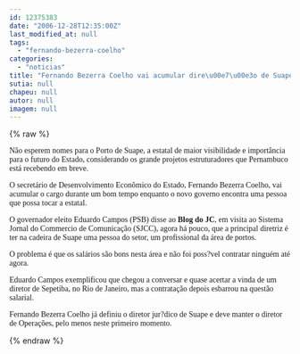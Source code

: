 ```yaml
---
id: 12375383
date: "2006-12-28T12:35:00Z"
last_modified_at: null
tags:
  - "fernando-bezerra-coelho"
categories:
  - "noticias"
title: "Fernando Bezerra Coelho vai acumular dire\u00e7\u00e3o de Suape"
sutia: null
chapeu: null
autor: null
imagem: null
---
```

{% raw %}
<p><P><FONT face=Verdana>Não esperem nomes para o Porto de Suape, a estatal de maior visibilidade e importância para o futuro do Estado, considerando os grande projetos estruturadores que Pernambuco está recebendo em breve.<BR></FONT></P></p>
<p><P><FONT face=Verdana>O secretário de Desenvolvimento Econômico do Estado, Fernando Bezerra Coelho, vai acumular o cargo durante um bom tempo enquanto o novo governo encontra uma pessoa que possa tocar a estatal.</FONT></P></p>
<p><P><FONT face=Verdana>O governador eleito Eduardo Campos (PSB) disse ao <STRONG>Blog do JC</STRONG>, em visita ao Sistema Jornal do Commercio de Comunicação (SJCC), agora há pouco, que a principal diretriz é ter na cadeira de Suape uma pessoa do setor, um profissional da área de portos.</FONT></P></p>
<p><P><FONT face=Verdana>O problema é que os salários são bons nesta área e não foi poss?vel contratar ninguém até agora.</FONT></P></p>
<p><P><FONT face=Verdana>Eduardo Campos exemplificou que chegou a conversar e quase acertar a vinda de um diretor de Sepetiba, no Rio de Janeiro, mas a contratação depois esbarrou na questão salarial.</FONT></P></p>
<p><P><FONT face=Verdana>Fernando Bezerra Coelho já definiu o diretor jur?dico de Suape e deve manter o diretor de Operações, pelo menos neste primeiro momento.</FONT></P> </p>
{% endraw %}